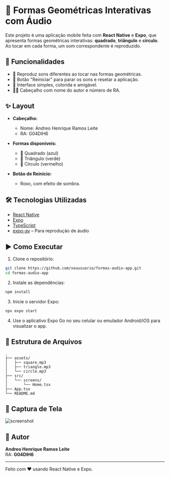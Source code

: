 # 🔺 Formas Geométricas Interativas com Áudio

Este projeto é uma aplicação mobile feita com **React Native** e **Expo**, que apresenta formas geométricas interativas: **quadrado**, **triângulo** e **círculo**. Ao tocar em cada forma, um som correspondente é reproduzido.

## 📱 Funcionalidades

- 🎵 Reproduz sons diferentes ao tocar nas formas geométricas.
- 🔁 Botão "Reiniciar" para parar os sons e resetar a aplicação.
- 🎨 Interface simples, colorida e amigável.
- 🧑‍💼 Cabeçalho com nome do autor e número de RA.

## ✨ Layout

- **Cabeçalho:**  
  - Nome: Andreo Henrique Ramos Leite  
  - RA: G04DIH6

- **Formas disponíveis:**  
  - 🔷 Quadrado (azul)  
  - 🔺 Triângulo (verde)  
  - 🔴 Círculo (vermelho)

- **Botão de Reinício:**  
  - Roxo, com efeito de sombra.

## 🛠️ Tecnologias Utilizadas

- [React Native](https://reactnative.dev/)
- [Expo](https://expo.dev/)
- [TypeScript](https://www.typescriptlang.org/)
- [expo-av](https://docs.expo.dev/versions/latest/sdk/av/) – Para reprodução de áudio

## ▶️ Como Executar

1. Clone o repositório:

```bash
git clone https://github.com/seuusuario/formas-audio-app.git
cd formas-audio-app
```

2. Instale as dependências:

```bash
npm install
```

3. Inicie o servidor Expo:

```bash
npx expo start
```

4. Use o aplicativo Expo Go no seu celular ou emulador Android/iOS para visualizar o app.

## 📁 Estrutura de Arquivos

```
.
├── assets/
│   ├── square.mp3
│   ├── triangle.mp3
│   └── circle.mp3
├── src/
│   └── screens/
│       └── Home.tsx
├── App.tsx
└── README.md
```

## 📸 Captura de Tela

![screenshot](./assets/screenshot.png)

## 🧑 Autor

**Andreo Henrique Ramos Leite**  
RA: **G04DIH6**

---

Feito com ❤️ usando React Native e Expo.
